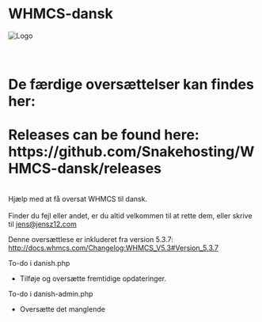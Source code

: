 WHMCS-dansk
===========
![Logo](http://krebsonsecurity.com/wp-content/uploads/2012/05/whmcs.png)


<h1><br>De færdige oversættelser kan findes her:</br>
<br>Releases can be found here:</br>
https://github.com/Snakehosting/WHMCS-dansk/releases</h1>

<br>Hjælp med at få oversat WHMCS til dansk.</br>
<br>Finder du fejl eller andet, er du altid velkommen til at rette dem, eller skrive til jens@jensz12.com</br>

Denne oversættlese er inkluderet fra version 5.3.7: http://docs.whmcs.com/Changelog:WHMCS_V5.3#Version_5.3.7

To-do i danish.php
 - Tilføje og oversætte fremtidige opdateringer.

To-do i danish-admin.php
 - Oversætte det manglende
